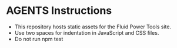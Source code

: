 # AGENTS Instructions

- This repository hosts static assets for the Fluid Power Tools site.
- Use two spaces for indentation in JavaScript and CSS files.
- Do not run npm test
